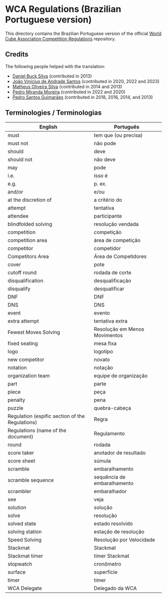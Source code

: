 # WCA Regulations (Brazilian Portuguese version)

This directory contains the Brazilian Portuguese version of
the official [World Cube Association Competition Regulations](https://worldcubeassociation.org/regulations/) repository.

## Credits

The following people helped with the translation:

* [Daniel Buck Silva](https://www.worldcubeassociation.org/persons/2012SILV10) (contributed in 2013)
* [João Vinícius de Andrade Santos](https://www.worldcubeassociation.org/persons/2016SANT66) (contributed in 2020, 2022 and 2023)
* [Matheus Oliveira Silva](https://www.worldcubeassociation.org/persons/2012SILV10) (contributed in 2014 and 2013)
* [Pedro Miranda Moreira](https://www.worldcubeassociation.org/persons/2014MORE05) (contributed in 2022 and 2020)
* [Pedro Santos Guimarães](https://www.worldcubeassociation.org/persons/2007GUIM01) (contributed in 2018, 2016, 2014, and 2013)


## Terminologies / Terminologias

| English | Português |
|-|-|
|must|tem que (ou precisa)|
|must not|não pode|
|should|deve|
|should not|não deve|
|may|pode|
|i.e.|isso é|
|e.g.|p. ex.|
|and/or|e/ou|
|at the discretion of|a critério do|
|attempt|tentativa|
|attendee|participante|
|blindfolded solving|resolução vendada|
|competition|competição|
|competition area|área de competição|
|competitor|competidor|
|Competitors Area|Área de Competidores|
|cover|pote|
|cutoff round|rodada de corte|
|disqualification|desqualificação|
|disqualify|desqualificar|
|DNF|DNF|
|DNS|DNS|
|event|evento|
|extra attempt|tentativa extra|
|Fewest Moves Solving|Resolução em Menos Movimentos|
|fixed seating|mesa fixa|
|logo|logotipo|
|new competitor|novato|
|notation|notação|
|organization team|equipe de organização|
|part|parte|
|piece|peça|
|penalty|pena|
|puzzle|quebra-cabeça|
|Regulation (espific section of the Regulations)|Regra|
|Regulations (name of the document)|Regulamento|
|round|rodada|
|score taker|anotador de resultado|
|score sheet|súmula|
|scramble|embaralhamento|
|scramble sequence|sequência de embaralhamento|
|scrambler|embaralhador|
|see|veja|
|solution|solução|
|solve|resolução|
|solved state|estado resolvido|
|solving station|estação de resolução|
|Speed Solving|Resolução por Velocidade|
|Stackmat|Stackmat|
|Stackmat timer|timer Stackmat|
|stopwatch|cronômetro|
|surface|superfície|
|timer|timer|
|WCA Delegate|Delegado da WCA|
